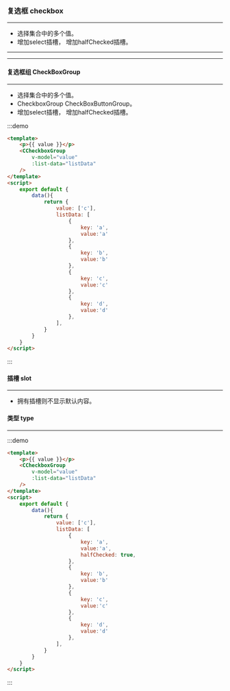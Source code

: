 ### 复选框 checkbox
---
  <ul>
    <li>选择集合中的多个值。</li>
    <li>增加select插槽， 增加halfChecked插槽。</li>
  </ul>


----
----


#### 复选框组 CheckBoxGroup
---
  <ul>
    <li>选择集合中的多个值。</li>
    <li>CheckboxGroup CheckBoxButtonGroup。</li>
    <li>增加select插槽， 增加halfChecked插槽。</li>
  </ul>

:::demo
```html
<template>
    <p>{{ value }}</p>
    <CCheckboxGroup
        v-model="value"
        :list-data="listData"
    />
</template>
<script>
    export default {
        data(){
            return {
                value: ['c'],
                listData: [
                    {
                        key: 'a',
                        value:'a'
                    },
                    {
                        key: 'b',
                        value:'b'
                    },
                    {
                        key: 'c',
                        value:'c'
                    },
                    {
                        key: 'd',
                        value:'d'
                    },
                ],
            }
        }
    }
</script>
```
:::

#### 插槽 slot
---
  <ul>
    <li>拥有插槽则不显示默认内容。</li>
  </ul>

#### 类型 type
---

:::demo
```html
<template>
    <p>{{ value }}</p>
    <CCheckboxGroup
        v-model="value"
        :list-data="listData"
    />
</template>
<script>
    export default {
        data(){
            return {
                value: ['c'],
                listData: [
                    {
                        key: 'a',
                        value:'a',
                        halfChecked: true,
                    },
                    {
                        key: 'b',
                        value:'b'
                    },
                    {
                        key: 'c',
                        value:'c'
                    },
                    {
                        key: 'd',
                        value:'d'
                    },
                ],
            }
        }
    }
</script>
```
:::
